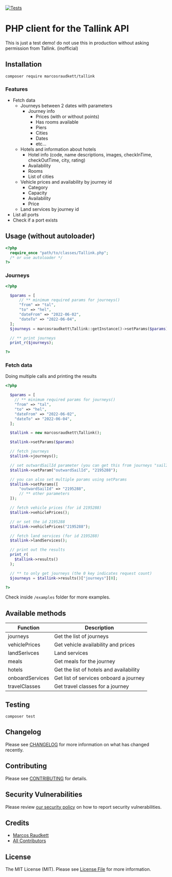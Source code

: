 [![Tests](https://github.com/marcosraudkett/tallink/actions/workflows/run-tests.yml/badge.svg)](https://github.com/marcosraudkett/tallink/actions/workflows/run-tests.yml)

# PHP client for the Tallink API

This is just a test demo! do not use this in production without asking permission from Tallink. (inofficial)

## Installation

```
composer require marcosraudkett/tallink
```

### Features

- Fetch data
  - Journeys between 2 dates with parameters
    - Journey info
      - Prices (with or without points)
      - Has rooms available
      - Piers
      - Cities
      - Dates
      - etc...
  - Hotels and information about hotels
    - Hotel info (code, name descriptions, images, checkInTime, checkOutTime, city, rating)
    - Availability
    - Rooms
    - List of cities
  - Vehicle prices and availability by journey id
    - Category
    - Capacity
    - Availability
    - Price
  - Land services by journey id
- List all ports
- Check if a port exists


## Usage (without autoloader)
```php
<?php
  require_once "path/to/classes/Tallink.php";
  /* or use autoloader */
?>
```

### Journeys
```php
<?php

  $params = [
      // ** minimum required params for journeys()
      "from" => "tal",
      "to" => "hel",
      "dateFrom" => "2022-06-02",
      "dateTo" => "2022-06-04",
  ];
  $journeys = marcosraudkett\Tallink::getInstance()->setParams($params)->journeys();

  // ** print journeys
  print_r($journeys); 

?>
```
### Fetch data
Doing multiple calls and printing the results
```php
<?php 

  $params = [
    // ** minimum required params for journeys()
    "from" => "tal",
    "to" => "hel",
    "dateFrom" => "2022-06-02",
    "dateTo" => "2022-06-04",
  ];

  $tallink = new marcosraudkett\Tallink();

  $tallink->setParams($params)

  // fetch journeys
  $tallink->journeys();

  // set outwardSailId parameter (you can get this from journeys "sailId")
  $tallink->setParam("outwardSailId", "2195288");

  // you can also set multiple params using setParams
  $tallink->setParams([
      "outwardSailId" => "2195288",
      // ** other parameters
  ]);

  // fetch vehicle prices (for id 2195288)
  $tallink->vehiclePrices();

  // or set the id 2195288
  $tallink->vehiclePrices("2195288");

  // fetch land services (for id 2195288)
  $tallink->landServices();

  // print out the results
  print_r(
    $tallink->results()
  );

  // ** to only get journeys (the 0 key indicates request count)
  $journeys = $tallink->results()["journeys"][0];

?>
```

Check inside `/examples` folder for more examples.

## Available methods
<table>
  <thead>
    <tr>
      <th>Function</th>
      <th>Description</th>
    </tr>
  </thead>
  <tbody>
    <tr>
      <td>journeys</td>
      <td>Get the list of journeys</td>
    </tr>
    <tr>
      <td>vehiclePrices</td>
      <td>Get vehicle availability and prices</td>
    </tr>
    <tr>
      <td>landSerivces</td>
      <td>Land services</td>
    </tr>
    <tr>
      <td>meals</td>
      <td>Get meals for the journey</td>
    </tr>
    <tr>
      <td>hotels</td>
      <td>Get the list of hotels and availability</td>
    </tr>
    <tr>
      <td>onboardServices</td>
      <td>Get list of services onboard a journey</td>
    </tr>
    <tr>
      <td>travelClasses</td>
      <td>Get travel classes for a journey</td>
    </tr>
  </tbody>
</table>

## Testing

```
composer test
```

## Changelog

Please see [CHANGELOG](CHANGELOG.md) for more information on what has changed recently.

## Contributing

Please see [CONTRIBUTING](https://github.com/marcosraudkett/tallink/.github/blob/main/CONTRIBUTING.md) for details.

## Security Vulnerabilities

Please review [our security policy](../../security/policy) on how to report security vulnerabilities.

## Credits

- [Marcos Raudkett](https://github.com/marcosraudkett)
- [All Contributors](../../contributors)

## License

The MIT License (MIT). Please see [License File](LICENSE.md) for more information.
